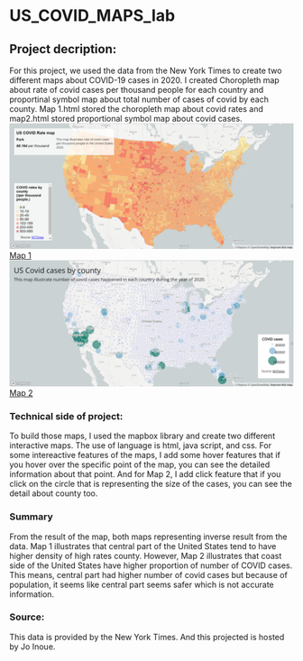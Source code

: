# US_COVID_MAPS_lab
## Project decription: 
For this project, we used the data from the New York Times to create two different maps about COVID-19 cases in 2020. I created Choropleth map about rate of covid cases per thousand people for each country and proportinal symbol map about total number of cases of covid by each county. Map 1.html stored the choropleth map about covid rates and map2.html stored proportional symbol map about covid cases.
![Map 1](img/Map1.png)
[Map 1](http://127.0.0.1:5555/map1.html)
![Map 2](img/Map2.png)
[Map 2](http://127.0.0.1:5555/map2.html)
### Technical side of project: 
To build those maps, I used the mapbox library and create two different interactive maps. The use of language is html, java script, and css. 
For some intereactive features of the maps, I add some hover features that if you hover over the specific point of the map, you can see the detailed information about that point. And for Map 2, I add click feature that if you click on the circle that is representing the size of the cases, you can see the detail about county too. 
### Summary 
From the result of the map, both maps representing inverse result from the data. Map 1 illustrates that central part of the United States tend to have higher density of high rates county. However, Map 2 illustrates that coast side of the United States have higher proportion of number of COVID cases. This means, central part had higher number of covid cases but because of population, it seems like central part seems safer which is not accurate information. 
### Source: 
This data is provided by the New York Times. And this projected is hosted by Jo Inoue. 